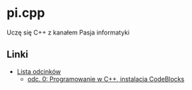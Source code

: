 # pi.cpp
Uczę się C++ z kanałem Pasja informatyki

## Linki
* [Lista odcinków](https://www.youtube.com/playlist?list=PLOYHgt8dIdoxx0Y5wzs7CFpmBzb40PaDo)
    * [odc. 0: Programowanie w C++, instalacja CodeBlocks](https://www.youtube.com/watch?v=ErOzmh3BiXU)

